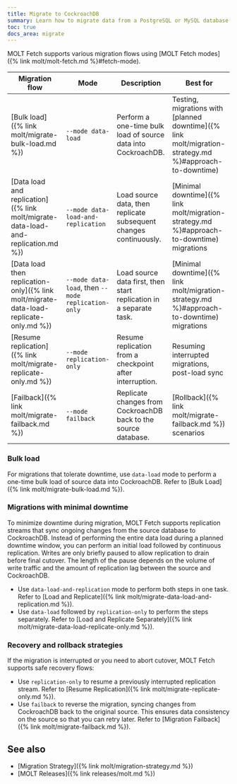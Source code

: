 ```yaml
---
title: Migrate to CockroachDB
summary: Learn how to migrate data from a PostgreSQL or MySQL database into a CockroachDB cluster.
toc: true
docs_area: migrate
---
```


MOLT Fetch supports various migration flows using [MOLT Fetch modes]({% link molt/molt-fetch.md %}#fetch-mode).

|                                     Migration flow                                     |                        Mode                        |                            Description                             |                                                 Best for                                                |
|----------------------------------------------------------------------------------------|----------------------------------------------------|--------------------------------------------------------------------|---------------------------------------------------------------------------------------------------------|
| [Bulk load]({% link molt/migrate-bulk-load.md %})                                      | `--mode data-load`                                 | Perform a one-time bulk load of source data into CockroachDB.      | Testing, migrations with [planned downtime]({% link molt/migration-strategy.md %}#approach-to-downtime) |
| [Data load and replication]({% link molt/migrate-data-load-and-replication.md %})      | `--mode data-load-and-replication`                 | Load source data, then replicate subsequent changes continuously.  | [Minimal downtime]({% link molt/migration-strategy.md %}#approach-to-downtime) migrations               |
| [Data load then replication-only]({% link molt/migrate-data-load-replicate-only.md %}) | `--mode data-load`, then `--mode replication-only` | Load source data first, then start replication in a separate task. | [Minimal downtime]({% link molt/migration-strategy.md %}#approach-to-downtime) migrations               |
| [Resume replication]({% link molt/migrate-replicate-only.md %})                        | `--mode replication-only`                          | Resume replication from a checkpoint after interruption.           | Resuming interrupted migrations, post-load sync                                                         |
| [Failback]({% link molt/migrate-failback.md %})                                        | `--mode failback`                                  | Replicate changes from CockroachDB back to the source database.    | [Rollback]({% link molt/migrate-failback.md %}) scenarios                                               |

### Bulk load

For migrations that tolerate downtime, use `data-load` mode to perform a one-time bulk load of source data into CockroachDB. Refer to [Bulk Load]({% link molt/migrate-bulk-load.md %}).

### Migrations with minimal downtime

To minimize downtime during migration, MOLT Fetch supports replication streams that sync ongoing changes from the source database to CockroachDB. Instead of performing the entire data load during a planned downtime window, you can perform an initial load followed by continuous replication. Writes are only briefly paused to allow replication to drain before final cutover. The length of the pause depends on the volume of write traffic and the amount of replication lag between the source and CockroachDB.

- Use `data-load-and-replication` mode to perform both steps in one task. Refer to [Load and Replicate]({% link molt/migrate-data-load-and-replication.md %}).
- Use `data-load` followed by `replication-only` to perform the steps separately. Refer to [Load and Replicate Separately]({% link molt/migrate-data-load-replicate-only.md %}).

### Recovery and rollback strategies

If the migration is interrupted or you need to abort cutover, MOLT Fetch supports safe recovery flows:

- Use `replication-only` to resume a previously interrupted replication stream. Refer to [Resume Replication]({% link molt/migrate-replicate-only.md %}).
- Use `failback` to reverse the migration, syncing changes from CockroachDB back to the original source. This ensures data consistency on the source so that you can retry later. Refer to [Migration Failback]({% link molt/migrate-failback.md %}).

## See also

- [Migration Strategy]({% link molt/migration-strategy.md %})
- [MOLT Releases]({% link releases/molt.md %})